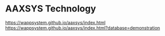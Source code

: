 # AAXSYS Technology

https://wappsystem.github.io/aaxsys/index.html  
https://wappsystem.github.io/aaxsys/index.html?database=demonstration  
